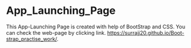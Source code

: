 # App_Launching_Page
This App-Launching Page is created with help of BootStrap and CSS.
You can check the web-page by clicking link.
https://surrajj20.github.io/Boot-strap_practise_work/.

